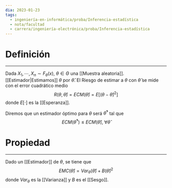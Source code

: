 ```yaml
---
dia: 2023-01-23
tags:
  - ingeniería-en-informática/proba/Inferencia-estadística
  - nota/facultad
  - carrera/ingeniería-electrónica/proba/Inferencia-estadística
---
```

# Definición
---
Dada $X_1, \cdots, X_n \sim F_\theta(x)$, $\theta \in \Theta$ una [[Muestra aleatoria]]. [[Estimador|Estimamos]] $\theta$ por $\hat{\theta}$. El Riesgo de estimar a $\theta$ con $\hat{\theta}$ se mide con el error cuadrático medio $$ R(\theta, \hat{\theta}) = ECM(\hat{\theta}) = E\bigg[(\theta - \hat{\theta})^2\bigg] $$ donde $E[\cdot]$ es la [[Esperanza]].

Diremos que un estimador óptimo para $\theta$ será $\hat{\theta}^*$ tal que $$ ECM(\hat{\theta}^*) \le ECM(\hat{\theta}), ~\forall \hat{\theta} $$
# Propiedad
---
Dado un [[Estimador]] de $\theta$, se tiene que $$ EMC(\hat{\theta}) = Var_\theta(\hat{\theta}) + B(\hat{\theta})^2 $$ donde $Var_\theta$ es la [[Varianza]] y $B$ es el [[Sesgo]].
